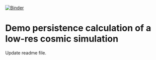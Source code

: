 [![Binder](https://mybinder.org/badge_logo.svg)](https://mybinder.org/v2/gh/gwilding/cosmicwebpersistence/HEAD?labpath=cosmic_web_persistence_demo.ipynb)

# Demo persistence calculation of a low-res cosmic simulation

Update readme file.
